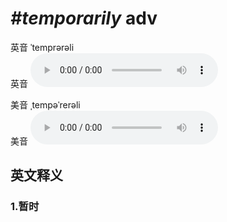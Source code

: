 # ***\#temporarily*** adv
英音 ˈtemprərəli  
英音
<audio src="./media/temporarily1_AAC.aac" controls="controls"></audio>

美音 ˌtempəˈrerəli  
美音
<audio src="./media/temporarily2_AAC.aac" controls="controls"></audio>



  

英文释义
---
### 1.**暂时**  


